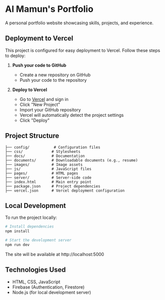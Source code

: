 # Al Mamun's Portfolio

A personal portfolio website showcasing skills, projects, and experience.

## Deployment to Vercel

This project is configured for easy deployment to Vercel. Follow these steps to deploy:

1. **Push your code to GitHub**
   - Create a new repository on GitHub
   - Push your code to the repository

2. **Deploy to Vercel**
   - Go to [Vercel](https://vercel.com) and sign in
   - Click "New Project"
   - Import your GitHub repository
   - Vercel will automatically detect the project settings
   - Click "Deploy"

## Project Structure

```
├── config/           # Configuration files
├── css/             # Stylesheets
├── docs/            # Documentation
├── documents/       # Downloadable documents (e.g., resume)
├── images/          # Image assets
├── js/              # JavaScript files
├── pages/           # HTML pages
├── server/          # Server-side code
├── index.html       # Main entry point
├── package.json     # Project dependencies
├── vercel.json      # Vercel deployment configuration
```

## Local Development

To run the project locally:

```bash
# Install dependencies
npm install

# Start the development server
npm run dev
```

The site will be available at http://localhost:5000

## Technologies Used

- HTML, CSS, JavaScript
- Firebase (Authentication, Firestore)
- Node.js (for local development server)